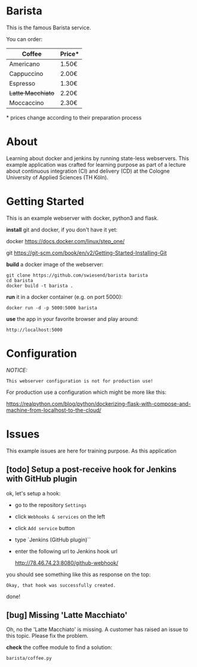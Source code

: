 # Barista

This is the famous Barista service.

You can order:

|Coffee|Price\*|
|----|----|
|Americano|1.50€
|Cappuccino|2.00€
|Espresso|1.30€
|~~Latte Macchiato~~|2.20€
|Moccaccino|2.30€

\* prices change according to their preparation process

# About
Learning about docker and jenkins by running state-less webservers. This example application was crafted for learning purpose as part of a lecture about continuous integration (CI) and delivery (CD) at the Cologne University of Applied Sciences (TH Köln).

# Getting Started
This is an example webserver with docker, python3 and flask.

**install** git and docker, if you don't have it yet:

docker
    https://docs.docker.com/linux/step_one/
    
git
    https://git-scm.com/book/en/v2/Getting-Started-Installing-Git

**build** a docker image of the webserver:

    git clone https://github.com/swiesend/barista barista
    cd barista
    docker build -t barista .
    
**run** it in a docker container (e.g. on port 5000):

    docker run -d -p 5000:5000 barista

**use** the app in your favorite browser and play around:

    http://localhost:5000

# Configuration

*NOTICE:*

    This webserver configuration is not for production use!

For production use a configuration which might be more like this:

https://realpython.com/blog/python/dockerizing-flask-with-compose-and-machine-from-localhost-to-the-cloud/


# Issues

This example issues are here for training purpose. As this application

## [todo] Setup a post-receive hook for Jenkins with GitHub plugin

ok, let's setup a hook:

* go to the repository `Settings`
* click `Webhooks & services` on the left
* click `Add service` button
* type `Jenkins (GitHub plugin)``
* enter the following url to Jenkins hook url

    http://78.46.74.23:8080/github-webhook/


you should see something like this as response on the top:


    Okay, that hook was successfully created.

done!

## [bug] Missing 'Latte Macchiato'

Oh, no the 'Latte Macchiato' is missing. A customer has raised an issue to this topic. Please fix the problem.

**check** the coffee module to find a solution:

    barista/coffee.py
